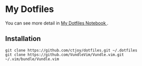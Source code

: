 # My Dotfiles

You can see more detail in [ My Dotfiles Notebook ](https://ctjoy.gitbooks.io/my-dotfiles-notebook/content/).

## Installation

    git clone https://github.com/ctjoy/dotfiles.git ~/.dotfiles
    git clone https://github.com/VundleVim/Vundle.vim.git ~/.vim/bundle/Vundle.vim

